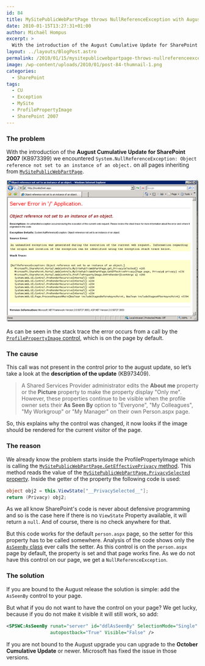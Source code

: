 ```yaml
---
id: 84
title: MySitePublicWebPartPage throws NullReferenceException with August Cumulative Update
date: 2010-01-15T13:27:31+01:00
author: Michaël Hompus
excerpt: >
  With the introduction of the August Cumulative Update for SharePoint 2007 (KB973399) we encountered “System.NullReferenceException: Object reference not set to an instance of an object.” on all pages inheriting from MySitePublicWebPartPage.
layout: ../layouts/BlogPost.astro
permalink: /2010/01/15/mysitepublicwebpartpage-throws-nullreferenceexception-with-august-cumulative-update/
image: /wp-content/uploads/2010/01/post-84-thumnail-1.png
categories:
  - SharePoint
tags:
  - CU
  - Exception
  - MySite
  - ProfilePropertyImage
  - SharePoint 2007
---
```


### The problem

With the introduction of the **August Cumulative Update for SharePoint 2007** (KB973399) we encountered `System.NullReferenceException: Object reference not set to an instance of an object.` on all pages inheriting from [`MySitePublicWebPartPage`](https://learn.microsoft.com/previous-versions/office/sharepoint-server/ms547244(v=office.15)).

<!--more-->

![Stack Trace of the exception](/wp-content/uploads/2010/01/stacktrace-of-exception.png "Stack Trace of the exception")

As can be seen in the stack trace the error occurs from a call by the [`ProfilePropertyImage` control](https://learn.microsoft.com/previous-versions/office/sharepoint-server/ms565011(v=office.15)), which is on the page by default.

### The cause

This call was not present in the control prior to the august update, so let’s take a look at the **description of the update** (KB973409).

> A Shared Services Provider administrator edits the **About me** property or the **Picture** property to make the property display "Only me". However, these properties continue to be visible when the profile owner sets their **As Seen By** option to "Everyone", "My Colleagues", "My Workgroup" or "My Manager" on their own Person.aspx page.

So, this explains why the control was changed, it now looks if the image should be rendered for the current visitor of the page.

### The reason

We already know the problem starts inside the ProfilePropertyImage which is calling the [`MySitePublicWebPartPage.GetEffectivePrivacy` method](https://learn.microsoft.com/previous-versions/office/sharepoint-server/ms499526(v=office.15)).
This method reads the value of the [`MySitePublicWebPartPage.PrivacySelected` property](https://learn.microsoft.com/previous-versions/office/sharepoint-server/ms549073(v=office.15)).
Inside the getter of the property the following code is used:

```csharp
object obj2 = this.ViewState["__PrivacySelected__"];
return (Privacy) obj2;
```

As we all know SharePoint's code is never about defensive programming and so is the case here if there is no `ViewState` Property available, it will return a `null`.
And of course, there is no check anywhere for that.

But this code works for the default `person.aspx` page, so the setter for this property has to be called somewhere.
Analysis of the code shows only the [`AsSeenBy` class](https://learn.microsoft.com/previous-versions/office/developer/sharepoint-2007/aa594189(v=office.12)) ever calls the setter.
As this control is on the `person.aspx` page by default, the property is set and that page works fine.
As we do not have this control on our page, we get a `NullReferenceException`.

### The solution

If you are bound to the August release the solution is simple: add the `AsSeenBy` control to your page.

But what if you do not want to have the control on your page?
We get lucky, because if you do not make it visible it will still work, so add:

```xml
<SPSWC:AsSeenBy runat="server" id="ddlAsSeenBy" SelectionMode="Single"
                autopostback="True" Visible="False" />
```

If you are not bound to the August upgrade you can upgrade to the **October Cumulative Update** or newer.
Microsoft has fixed the issue in those versions.
